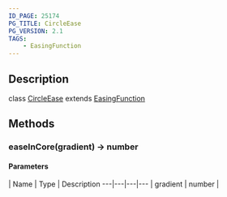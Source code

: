 ```yaml
---
ID_PAGE: 25174
PG_TITLE: CircleEase
PG_VERSION: 2.1
TAGS:
    - EasingFunction
---
```

## Description

class [CircleEase](/classes/3.0/CircleEase) extends [EasingFunction](/classes/3.0/EasingFunction)



## Methods

### easeInCore(gradient) &rarr; number



#### Parameters
 | Name | Type | Description
---|---|---|---
 | gradient | number |      

